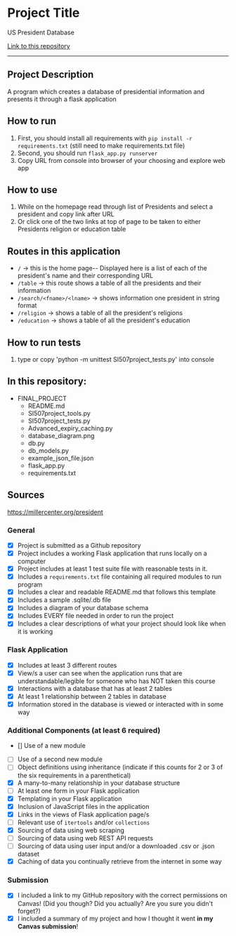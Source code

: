 # Project Title

US President Database

[Link to this repository](https://github.com/susmoi/Presidents-Database)

---

## Project Description

A program which creates a database of presidential information and presents it through a flask application

## How to run

1. First, you should install all requirements with `pip install -r requirements.txt` (still need to make requirements.txt file)
2. Second, you should run `flask_app.py runserver`
3. Copy URL from console into browser of your choosing and explore web app

## How to use

1. While on the homepage read through list of Presidents and select a president and copy link after URL
2. Or click one of the two links at top of page to be taken to either Presidents religion or education table

## Routes in this application

- `/` -> this is the home page-- Displayed here is a list of each of the president's name and their corresponding URL   
- `/table` -> this route shows a table of all the presidents and their information
- `/search/<fname>/<lname>` -> shows information one president in string format
- `/religion` -> shows a table of all the president's religions
- `/education` -> shows a table of all the president's education


## How to run tests
1. type or copy 'python -m unittest SI507project_tests.py' into console

## In this repository:

- FINAL_PROJECT
  - README.md
  - SI507project_tools.py
  - SI507project_tests.py
  - Advanced_expiry_caching.py
  - database_diagram.png
  - db.py
  - db_models.py
  - example_json_file.json
  - flask_app.py
  - requirements.txt

## Sources
https://millercenter.org/president


### General

- [X] Project is submitted as a Github repository
- [X] Project includes a working Flask application that runs locally on a computer
- [X] Project includes at least 1 test suite file with reasonable tests in it.
- [X] Includes a `requirements.txt` file containing all required modules to run program
- [X] Includes a clear and readable README.md that follows this template
- [X] Includes a sample .sqlite/.db file
- [X] Includes a diagram of your database schema
- [X] Includes EVERY file needed in order to run the project
- [X] Includes a clear descriptions of what your project should look like when it is working

### Flask Application

- [X] Includes at least 3 different routes
- [X] View/s a user can see when the application runs that are understandable/legible for someone who has NOT taken this course
- [X] Interactions with a database that has at least 2 tables
- [X] At least 1 relationship between 2 tables in database
- [X] Information stored in the database is viewed or interacted with in some way

### Additional Components (at least 6 required)

- [] Use of a new module
- [ ] Use of a second new module
- [ ] Object definitions using inheritance (indicate if this counts for 2 or 3 of the six requirements in a parenthetical)
- [X] A many-to-many relationship in your database structure
- [ ] At least one form in your Flask application
- [X] Templating in your Flask application
- [X] Inclusion of JavaScript files in the application
- [X] Links in the views of Flask application page/s
- [ ] Relevant use of `itertools` and/or `collections`
- [X] Sourcing of data using web scraping
- [ ] Sourcing of data using web REST API requests
- [ ] Sourcing of data using user input and/or a downloaded .csv or .json dataset
- [X] Caching of data you continually retrieve from the internet in some way

### Submission

- [X] I included a link to my GitHub repository with the correct permissions on Canvas! (Did you though? Did you actually? Are you sure you didn't forget?)
- [X] I included a summary of my project and how I thought it went **in my Canvas submission**!
